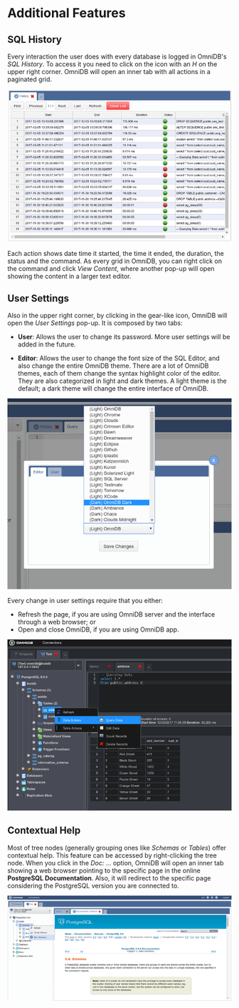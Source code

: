 # Additional Features

## SQL History

Every interaction the user does with every database is logged in OmniDB's *SQL
History*. To access it you need to click on the icon with an *H* on the upper
right corner. OmniDB will open an inner tab with all actions in a paginated
grid.

![](https://raw.githubusercontent.com/OmniDB/doc/master/img/image_068.png)

Each action shows date time it started, the time it ended, the duration, the
status and the command. As every grid in OmniDB, you can right click on the
command and click *View Content*, where another pop-up will open showing the
content in a larger text editor.

## User Settings

Also in the upper right corner, by clicking in the gear-like icon, OmniDB will
open the *User Settings* pop-up. It is composed by two tabs:

- **User**: Allows the user to change its password. More user settings will be
added in the future.

- **Editor**: Allows the user to change the font size of the SQL Editor, and
also change the entire OmniDB theme. There are a lot of OmniDB themes, each of
them change the syntax highlight color of the editor. They are also categorized
in light and dark themes. A light theme is the default; a dark theme will change
the entire interface of OmniDB.

![](https://raw.githubusercontent.com/OmniDB/doc/master/img/image_069.png)

Every change in user settings require that you either:

- Refresh the page, if you are using OmniDB server and the interface through a
web browser; or
- Open and close OmniDB, if you are using OmniDB app.

![](https://raw.githubusercontent.com/OmniDB/doc/master/img/image_070.png)

## Contextual Help

Most of tree nodes (generally grouping ones like *Schemas* or *Tables*) offer
contextual help. This feature can be accessed by right-clicking the tree node.
When you click in the *Doc: ...* option, OmniDB will open an inner tab showing
a web browser pointing to the specific page in the online **PostgreSQL
Documentation**. Also, it will redirect to the specific page considering the
PostgreSQL version you are connected to.

![](https://raw.githubusercontent.com/OmniDB/doc/master/img/image_071.png)
